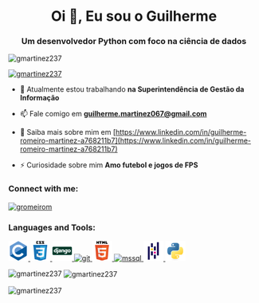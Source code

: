 <h1 align="center">Oi 👋, Eu sou o Guilherme</h1>
<h3 align="center">Um desenvolvedor Python com foco na ciência de dados</h3>

<p align="left"> <img src="https://komarev.com/ghpvc/?username=gmartinez237&label=Profile%20views&color=0e75b6&style=flat" alt="gmartinez237" /> </p>

<p align="left"> <a href="https://github.com/ryo-ma/github-profile-trophy"><img src="https://github-profile-trophy.vercel.app/?username=gmartinez237" alt="gmartinez237" /></a> </p>

- 🔭 Atualmente estou trabalhando **na Superintendência de Gestão da Informação**

- 📫 Fale comigo em **guilherme.martinez067@gmail.com**

- 📄 Saiba mais sobre mim em [https://www.linkedin.com/in/guilherme-romeiro-martinez-a768211b7](https://www.linkedin.com/in/guilherme-romeiro-martinez-a768211b7)

- ⚡ Curiosidade sobre mim **Amo futebol e jogos de FPS**

<h3 align="left">Connect with me:</h3>
<p align="left">
<a href="https://instagram.com/gromeirom" target="blank"><img align="center" src="https://raw.githubusercontent.com/rahuldkjain/github-profile-readme-generator/master/src/images/icons/Social/instagram.svg" alt="gromeirom" height="30" width="40" /></a>
</p>

<h3 align="left">Languages and Tools:</h3>
<p align="left"> <a href="https://www.cprogramming.com/" target="_blank" rel="noreferrer"> <img src="https://raw.githubusercontent.com/devicons/devicon/master/icons/c/c-original.svg" alt="c" width="40" height="40"/> </a> <a href="https://www.w3schools.com/css/" target="_blank" rel="noreferrer"> <img src="https://raw.githubusercontent.com/devicons/devicon/master/icons/css3/css3-original-wordmark.svg" alt="css3" width="40" height="40"/> </a> <a href="https://www.djangoproject.com/" target="_blank" rel="noreferrer"> <img src="https://raw.githubusercontent.com/devicons/devicon/master/icons/django/django-original.svg" alt="django" width="40" height="40"/> </a> <a href="https://git-scm.com/" target="_blank" rel="noreferrer"> <img src="https://www.vectorlogo.zone/logos/git-scm/git-scm-icon.svg" alt="git" width="40" height="40"/> </a> <a href="https://www.w3.org/html/" target="_blank" rel="noreferrer"> <img src="https://raw.githubusercontent.com/devicons/devicon/master/icons/html5/html5-original-wordmark.svg" alt="html5" width="40" height="40"/> </a> <a href="https://www.microsoft.com/en-us/sql-server" target="_blank" rel="noreferrer"> <img src="https://www.svgrepo.com/show/303229/microsoft-sql-server-logo.svg" alt="mssql" width="40" height="40"/> </a> <a href="https://pandas.pydata.org/" target="_blank" rel="noreferrer"> <img src="https://raw.githubusercontent.com/devicons/devicon/2ae2a900d2f041da66e950e4d48052658d850630/icons/pandas/pandas-original.svg" alt="pandas" width="40" height="40"/> </a> <a href="https://www.python.org" target="_blank" rel="noreferrer"> <img src="https://raw.githubusercontent.com/devicons/devicon/master/icons/python/python-original.svg" alt="python" width="40" height="40"/> </a> </p>

<p><img align="left" src="https://github-readme-stats.vercel.app/api/top-langs?username=gmartinez237&show_icons=true&locale=en&layout=compact" alt="gmartinez237" /></p>

<p>&nbsp;<img align="center" src="https://github-readme-stats.vercel.app/api?username=gmartinez237&show_icons=true&locale=en" alt="gmartinez237" /></p>

<p><img align="center" src="https://github-readme-streak-stats.herokuapp.com/?user=gmartinez237&" alt="gmartinez237" /></p>
